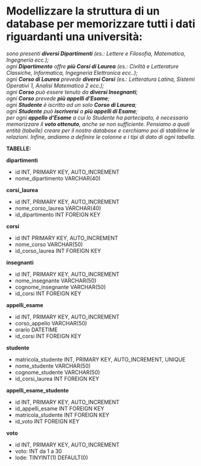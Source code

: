 # Modellizzare la struttura di un database per memorizzare tutti i dati riguardanti una università:  
*sono presenti **diversi Dipartimenti** (es.: Lettere e Filosofia, Matematica, Ingegneria ecc.);  
ogni **Dipartimento** offre **più Corsi di Laurea** (es.: Civiltà e Letterature Classiche, Informatica, Ingegneria Elettronica ecc..);  
ogni **Corso di Laurea** prevede **diversi Corsi** (es.: Letteratura Latina, Sistemi Operativi 1, Analisi Matematica 2 ecc.);  
ogni **Corso** può essere tenuto da **diversi Insegnanti**;  
ogni **Corso** prevede **più appelli d'Esame**;  
ogni **Studente** è iscritto ad un solo **Corso di Laurea**;  
ogni **Studente** può **iscriversi** a **più appelli di Esame**;  
per ogni **appello d'Esame** a cui lo Studente ha partecipato, è necessario memorizzare il **voto ottenuto**, anche se non sufficiente. Pensiamo a quali entità (tabelle) creare per il nostro database e cerchiamo poi di stabilirne le relazioni. Infine, andiamo a definire le colonne e i tipi di dato di ogni tabella.*


**TABELLE:**

**dipartimenti**
- id INT, PRIMARY KEY, AUTO_INCREMENT
- nome_dipartimento VARCHAR(40)

**corsi_laurea**
- id INT, PRIMARY KEY, AUTO_INCREMENT
- nome_corso_laurea	VARCHAR(40)
- id_dipartimento INT FOREIGN KEY

**corsi**
- id INT PRIMARY KEY, AUTO_INCREMENT	
- nome_corso VARCHAR(50)
- id_corso_laurea INT FOREIGN KEY

**insegnanti**
- id INT, PRIMARY KEY, AUTO_INCREMENT
- nome_insegnante VARCHAR(50)
- cognome_insegnante VARCHAR(50)
- id_corsi INT FOREIGN KEY

**appelli_esame**
- id INT, PRIMARY KEY, AUTO_INCREMENT
- corso_appello VARCHAR(50)
- orario DATETIME
- id_corsi INT FOREIGN KEY

**studente**
- matricola_studente INT, PRIMARY KEY, AUTO_INCREMENT, UNIQUE
- nome_studente VARCHAR(50)
- cognome_studente VARCHAR(50)
- id_corsi_laurea INT FOREIGN KEY

**appelli_esame_studente**
- id INT, PRIMARY KEY, AUTO_INCREMENT
- id_appelli_esame INT FOREIGN KEY
- matricola_studente INT FOREIGN KEY
- id_voto INT FOREIGN KEY

**voto**
- id INT, PRIMARY KEY, AUTO_INCREMENT
- voto: INT da 1 a 30
- lode: TINYINT(1) DEFAULT(0)
